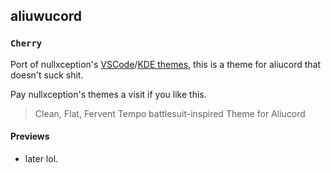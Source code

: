 ## aliuwucord

### `Cherry`

Port of nullxception's [VSCode](https://github.com/nullxception/cherry-vscode)/[KDE themes](https://github.com/nullxception/cherry-kde-theme), this is a theme for aliucord that doesn't suck shit.

Pay nullxception's themes a visit if you like this.

> Clean, Flat, Fervent Tempo battlesuit-inspired Theme for Aliucord

#### Previews

- later lol.



